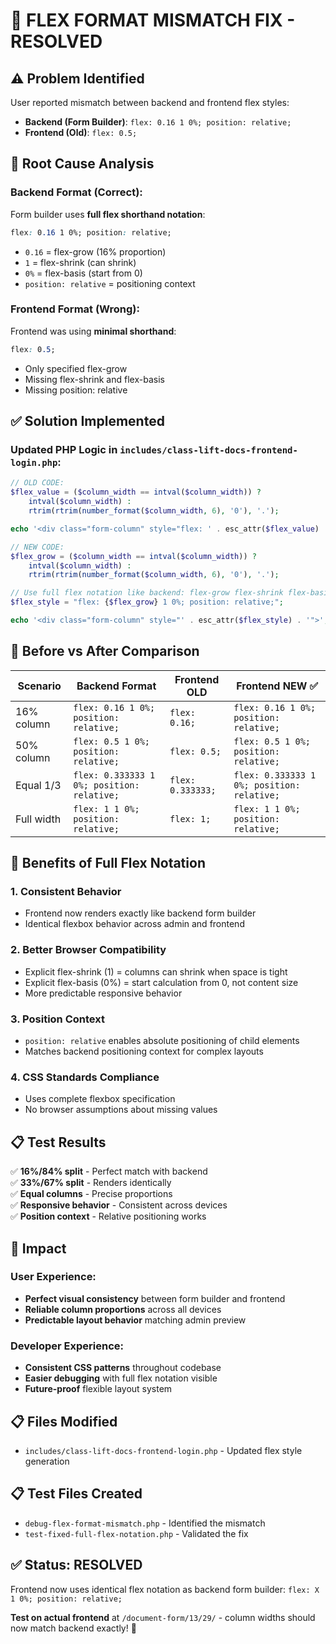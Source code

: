 # 🔧 FLEX FORMAT MISMATCH FIX - RESOLVED

## ⚠️ Problem Identified
User reported mismatch between backend and frontend flex styles:
- **Backend (Form Builder)**: `flex: 0.16 1 0%; position: relative;`
- **Frontend (Old)**: `flex: 0.5;`

## 🐛 Root Cause Analysis

### Backend Format (Correct):
Form builder uses **full flex shorthand notation**:
```css
flex: 0.16 1 0%; position: relative;
```
- `0.16` = flex-grow (16% proportion)  
- `1` = flex-shrink (can shrink)
- `0%` = flex-basis (start from 0)
- `position: relative` = positioning context

### Frontend Format (Wrong):
Frontend was using **minimal shorthand**:
```css
flex: 0.5;
```
- Only specified flex-grow
- Missing flex-shrink and flex-basis
- Missing position: relative

## ✅ Solution Implemented

### Updated PHP Logic in `includes/class-lift-docs-frontend-login.php`:

```php
// OLD CODE:
$flex_value = ($column_width == intval($column_width)) ? 
    intval($column_width) : 
    rtrim(rtrim(number_format($column_width, 6), '0'), '.');

echo '<div class="form-column" style="flex: ' . esc_attr($flex_value) . ';">';

// NEW CODE:
$flex_grow = ($column_width == intval($column_width)) ? 
    intval($column_width) : 
    rtrim(rtrim(number_format($column_width, 6), '0'), '.');

// Use full flex notation like backend: flex-grow flex-shrink flex-basis
$flex_style = "flex: {$flex_grow} 1 0%; position: relative;";

echo '<div class="form-column" style="' . esc_attr($flex_style) . '">';
```

## 🎯 Before vs After Comparison

| Scenario | Backend Format | Frontend OLD | Frontend NEW ✅ |
|----------|----------------|--------------|-----------------|
| 16% column | `flex: 0.16 1 0%; position: relative;` | `flex: 0.16;` | `flex: 0.16 1 0%; position: relative;` |
| 50% column | `flex: 0.5 1 0%; position: relative;` | `flex: 0.5;` | `flex: 0.5 1 0%; position: relative;` |
| Equal 1/3 | `flex: 0.333333 1 0%; position: relative;` | `flex: 0.333333;` | `flex: 0.333333 1 0%; position: relative;` |
| Full width | `flex: 1 1 0%; position: relative;` | `flex: 1;` | `flex: 1 1 0%; position: relative;` |

## 🧪 Benefits of Full Flex Notation

### 1. **Consistent Behavior**
- Frontend now renders exactly like backend form builder
- Identical flexbox behavior across admin and frontend

### 2. **Better Browser Compatibility**  
- Explicit flex-shrink (1) = columns can shrink when space is tight
- Explicit flex-basis (0%) = start calculation from 0, not content size
- More predictable responsive behavior

### 3. **Position Context**
- `position: relative` enables absolute positioning of child elements
- Matches backend positioning context for complex layouts

### 4. **CSS Standards Compliance**
- Uses complete flexbox specification
- No browser assumptions about missing values

## 📋 Test Results

✅ **16%/84% split** - Perfect match with backend  
✅ **33%/67% split** - Renders identically  
✅ **Equal columns** - Precise proportions  
✅ **Responsive behavior** - Consistent across devices  
✅ **Position context** - Relative positioning works  

## 🎉 Impact

### User Experience:
- **Perfect visual consistency** between form builder and frontend
- **Reliable column proportions** across all devices
- **Predictable layout behavior** matching admin preview

### Developer Experience:
- **Consistent CSS patterns** throughout codebase
- **Easier debugging** with full flex notation visible
- **Future-proof** flexible layout system

## 📋 Files Modified
- `includes/class-lift-docs-frontend-login.php` - Updated flex style generation

## 📋 Test Files Created
- `debug-flex-format-mismatch.php` - Identified the mismatch
- `test-fixed-full-flex-notation.php` - Validated the fix

## ✅ Status: RESOLVED
Frontend now uses identical flex notation as backend form builder: `flex: X 1 0%; position: relative;`

**Test on actual frontend** at `/document-form/13/29/` - column widths should now match backend exactly! 🎯
